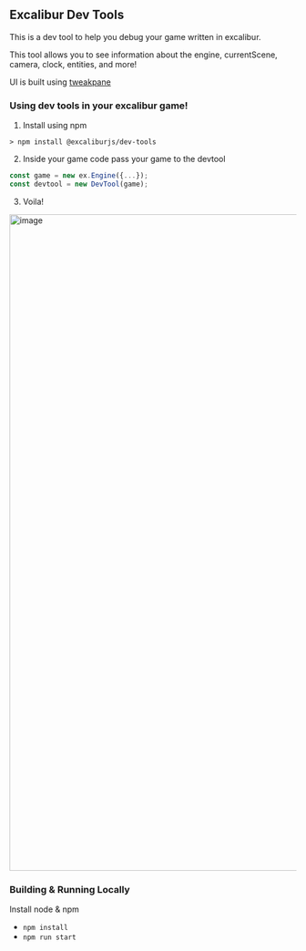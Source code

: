 ## Excalibur Dev Tools

This is a dev tool to help you debug your game written in excalibur.

This tool allows you to see information about the engine, currentScene, camera, clock, entities, and more!

UI is built using [tweakpane](https://cocopon.github.io/tweakpane/)

### Using dev tools in your excalibur game!

1. Install using npm

```
> npm install @excaliburjs/dev-tools
```

2. Inside your game code pass your game to the devtool

```typescript
const game = new ex.Engine({...});
const devtool = new DevTool(game);
```

3. Voila!

<img width="1153" alt="image" src="https://user-images.githubusercontent.com/612071/150462738-433536d9-28b0-486c-b5bb-8e8b4e2526fc.png">


### Building & Running Locally

Install node & npm 

* `npm install`
* `npm run start`

